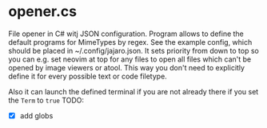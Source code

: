 # opener.cs

File opener in C# witj JSON configuration.
Program allows to define the default programs for MimeTypes by regex. 
See the example config, which should be placed in ~/.config/jajaro.json.
It sets priority from down to top so you can e.g. set neovim at top for any files to open all files which can't be opened by image viewers or atool.
This way you don't need to explicitly define it for every possible text or code filetype.

Also it can launch the defined terminal if you are not already there if you set the `Term` to `true`
TODO:
- [x] add globs

